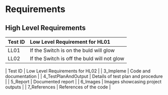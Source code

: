 # Requirements

  ## High Level Requirements

| Test ID              | Low Level Requirement for HL01                                                                                                     |
| :------------------ | :-------------------------------------------------------------------------------------------------------------- |
| LL01                |  If the Switch is on the buld will glow                                                                      |
| LL02                |  If the Switch is off the buld will not glow                                                                  |

| Test ID             | Low Level Requirements for HL02                                                                                                   |
| 3_Impleme   | Code and documentation                                                                                          |
| 4_TestPlanAndOutput | Details of test plan and procedure                                                                             |
| 5_Report            | Documented report                                                                                               |
| 6_Images            | Images showcasing project outputs                                                                    |
| 7_References        | References of the code                                                                               |



